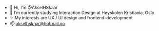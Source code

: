 - 👋 Hi, I’m @AkselHSkaar
- 🌱 I’m currently studying Interaction Design at Høyskolen Kristiania, Oslo
- ✨ My interests are UX / UI design and frontend-development
- 📫 akselhskaar@hotmail.no

<!---
AkselHSkaar/AkselHSkaar is a ✨ special ✨ repository because its `README.md` (this file) appears on your GitHub profile.
You can click the Preview link to take a look at your changes.
--->
